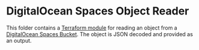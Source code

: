 # DigitalOcean Spaces Object Reader

This folder contains a [Terraform module](https://terraform.io/docs/language/modules/index.html) for reading an object from a [DigitalOcean Spaces Bucket](https://docs.digitalocean.com/products/spaces/). The object is JSON decoded and provided as an output.
